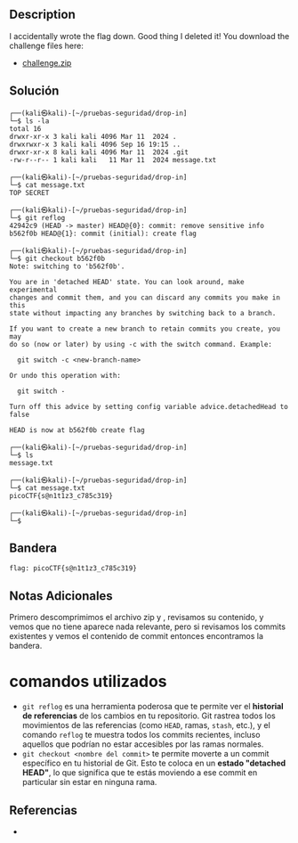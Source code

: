 ## Description

I accidentally wrote the flag down. Good thing I deleted it! You download the challenge files here:

- [challenge.zip](https://artifacts.picoctf.net/c_titan/138/challenge.zip)
## Solución
```shell
┌──(kali㉿kali)-[~/pruebas-seguridad/drop-in]
└─$ ls -la
total 16
drwxr-xr-x 3 kali kali 4096 Mar 11  2024 .
drwxrwxr-x 3 kali kali 4096 Sep 16 19:15 ..
drwxr-xr-x 8 kali kali 4096 Mar 11  2024 .git
-rw-r--r-- 1 kali kali   11 Mar 11  2024 message.txt
                                                                                               
┌──(kali㉿kali)-[~/pruebas-seguridad/drop-in]
└─$ cat message.txt 
TOP SECRET
                                                                                               
┌──(kali㉿kali)-[~/pruebas-seguridad/drop-in]
└─$ git reflog                                           
42942c9 (HEAD -> master) HEAD@{0}: commit: remove sensitive info
b562f0b HEAD@{1}: commit (initial): create flag
                                                                                               
┌──(kali㉿kali)-[~/pruebas-seguridad/drop-in]
└─$ git checkout b562f0b                                 
Note: switching to 'b562f0b'.

You are in 'detached HEAD' state. You can look around, make experimental
changes and commit them, and you can discard any commits you make in this
state without impacting any branches by switching back to a branch.

If you want to create a new branch to retain commits you create, you may
do so (now or later) by using -c with the switch command. Example:

  git switch -c <new-branch-name>

Or undo this operation with:

  git switch -

Turn off this advice by setting config variable advice.detachedHead to false

HEAD is now at b562f0b create flag
                                                                                               
┌──(kali㉿kali)-[~/pruebas-seguridad/drop-in]
└─$ ls    
message.txt
                                                                                               
┌──(kali㉿kali)-[~/pruebas-seguridad/drop-in]
└─$ cat message.txt
picoCTF{s@n1t1z3_c785c319}
                                                                                               
┌──(kali㉿kali)-[~/pruebas-seguridad/drop-in]
└─$ 
```
## Bandera
```shell
flag: picoCTF{s@n1t1z3_c785c319}
```
## Notas Adicionales
Primero descomprimimos el archivo zip y , revisamos su contenido, y vemos que no tiene aparece nada relevante, pero si revisamos los commits existentes y vemos el contenido de commit entonces encontramos la bandera. 
# comandos utilizados
- `git reflog` es una herramienta poderosa que te permite ver el **historial de referencias** de los cambios en tu repositorio. Git rastrea todos los movimientos de las referencias (como `HEAD`, ramas, `stash`, etc.), y el comando `reflog` te muestra todos los commits recientes, incluso aquellos que podrían no estar accesibles por las ramas normales.
- `git checkout <nombre del commit>` te permite moverte a un commit específico en tu historial de Git. Esto te coloca en un **estado "detached HEAD"**, lo que significa que te estás moviendo a ese commit en particular sin estar en ninguna rama.

## Referencias
- 